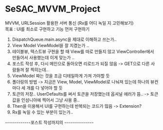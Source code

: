 # SeSAC_MVVM_Project

MVVM, URLSession 활용한 서버 통신 (Rx를 어디 녹일 지 고민해보기)  </br>
목표 : UI를 최소로 구현하고 기능 먼저 구현하기

1. DispatchQueue.main.async을 제대로 이해하고 쓰는가..
2. View Model ViewModel을 잘 지켰는가 ..
3. 테이블뷰, 텍스트뷰 구현을 할 때 View를 따로 만들지 않고 ViewController에서 만들어서 사용했는데 이게 맞는가 ..
4. 포스트 작성 후, 다시 메인으로 돌아오면 리로드가 되질 않음 -> GET으로 다른 사람들꺼 잘 찍히는데..
5. ViewModel 짜는 것을 조금 디테일하게 가져 가야할 듯
6. 폴더링의 방법 -> 지금은 View, Model, ViewModel로 나눠져 있는데 하나의 뷰컨마다 세 개를 다 넣어야 할 듯
7. 토큰의 저장.. UserDefaults를 써서 토큰을 저장했는데 옵셔널 에러가 뜸.. -> 토큰 값을 인섬니아에 찍어서 그냥 사용 중..
8. Then을 이용해서 UI를 구현하는데 반복되는 코드가 많음 -> Extension?
9. Rx를 녹일 수 있는 부분이 있는가..

-------------포스트 작성까지의 ---------------


